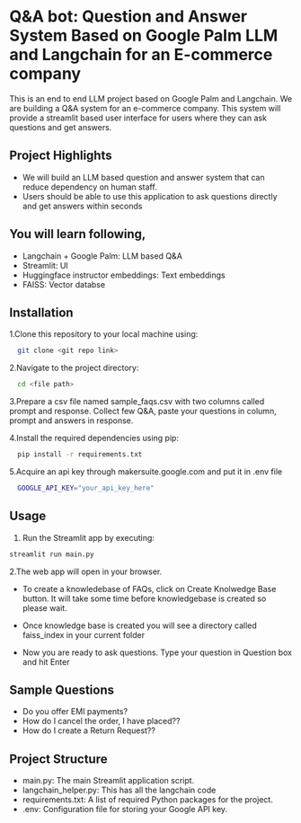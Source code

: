 
# Q&A bot: Question and Answer System Based on Google Palm LLM and Langchain for an E-commerce company

This is an end to end LLM project based on Google Palm and Langchain. We are building a Q&A system for an e-commerce company. This system will provide a streamlit based user interface for users where they can ask questions and get answers. 

## Project Highlights

- We will build an LLM based question and answer system that can reduce dependency on human staff.
- Users should be able to use this application to ask questions directly and get answers within seconds

## You will learn following,
  - Langchain + Google Palm: LLM based Q&A
  - Streamlit: UI
  - Huggingface instructor embeddings: Text embeddings
  - FAISS: Vector databse

## Installation

1.Clone this repository to your local machine using:

```bash
  git clone <git repo link>
```
2.Navigate to the project directory:

```bash
  cd <file path>
```

3.Prepare a csv file named sample_faqs.csv with two columns called prompt and response. Collect few Q&A, paste your questions in column, prompt and answers in response.

4.Install the required dependencies using pip:

```bash
  pip install -r requirements.txt
```
5.Acquire an api key through makersuite.google.com and put it in .env file

```bash
  GOOGLE_API_KEY="your_api_key_here"
```
## Usage


1. Run the Streamlit app by executing:
```bash
streamlit run main.py

```

2.The web app will open in your browser.

- To create a knowledebase of FAQs, click on Create Knolwedge Base button. It will take some time before knowledgebase is created so please wait.

- Once knowledge base is created you will see a directory called faiss_index in your current folder

- Now you are ready to ask questions. Type your question in Question box and hit Enter

## Sample Questions
  - Do you offer EMI payments?
  - How do I cancel the order, I have placed??
  - How do I create a Return Request??

## Project Structure

- main.py: The main Streamlit application script.
- langchain_helper.py: This has all the langchain code
- requirements.txt: A list of required Python packages for the project.
- .env: Configuration file for storing your Google API key.
